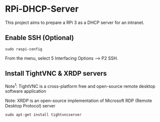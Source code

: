 # RPi-DHCP-Server
This project aims to prepare a RPi 3 as a DHCP server for an intranet.

## Enable SSH (Optional)

```
sudo raspi-config
```
From the menu, select 5 Interfacing Options --> P2 SSH.


## Install TightVNC & XRDP servers

Note<sup>1</sup>: TightVNC is a cross-platform free and open-source remote desktop software application

Note: XRDP is an open-source implementation of Microsoft RDP (Remote Desktop Protocol) server

```
sudo apt-get install tightvncserver
```
